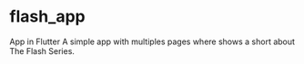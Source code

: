 # flash_app
App in Flutter
A simple app with multiples pages where shows a short about The Flash Series.


